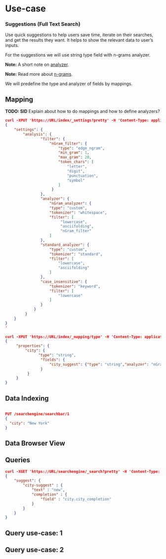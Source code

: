 # Use-case

### Suggestions (Full Text Search)

Use quick suggestions to help users save time, iterate on their searches, and get the results they want. It helps to show the relevant data to user’s inputs. 

For the suggestions we will use string type field with n-grams analyzer.

**Note:** A short note on [analyzer](https://www.elastic.co/blog/found-text-analysis-part-1).

**Note:** Read more about [n-grams](https://www.elastic.co/guide/en/elasticsearch/reference/current/analysis-ngram-tokenizer.html). 

We will predefine the type and  analyzer of fields by mappings.

## Mapping


**TODO: SID** Explain about how to do mappings and how to define analyzers? 
```json
curl -XPUT 'https://URL/index/_settings?pretty' -H 'Content-Type: application/json' -d'
{
	"settings": {
  		"analysis": {
    			"filter": {
      				"nGram_filter": {
        				"type": "edge_ngram",
						"min_gram": 1,
						"max_gram": 20,
						"token_chars": [
					  		"letter",
					  		"digit",
         				 	"punctuation",
        				    "symbol"
    					]
     				 }
   			 	},
  			 	"analyzer": {
      				"nGram_analyzer": {
					"type": "custom",
					"tokenizer": "whitespace",
					"filter": [
					 	 "lowercase",
					  	 "asciifolding",
					  	 "nGram_filter"
					]
    			},
      			"standard_analyzer": {
					"type": "custom",
					"tokenizer": "standard",
					"filter": [
					  	"lowercase",
					  	"asciifolding"
					]
      			},
       			"case_insensitive": {
          			"tokenizer": "keyword",
           			"filter": [
               			"lowercase"
            		]             
        		}   
   			 }
 		 }
	}
}
'
```
```json
curl -XPUT 'https://URL/index/_mapping/type' -H 'Content-Type: application/json' -d'
{
     "properties": {
         "city": {
               "type": "string",
                "fields": {
					"city_suggest": {"type": "string","analyzer": "nGram_analyzer", "search_analyzer": "nGram_analyzer"}
                }
          }
     }
}
```

## Data Indexing
```json

PUT /searchengine/searchbar/1
{
  "city": "New York"
}

```

## Data Browser View

## Queries
```json
curl -XGET 'https://URL/searchengine/_search?pretty' -H 'Content-Type: application/json' -d'
{
    "suggest": {
        "city-suggest" : {
            "text" : "new",
            "completion" : {
                "field" : "city.city_completion"
            }
        }
    }
}
```

## Query use-case: 1

## Query use-case: 2


